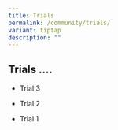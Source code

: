 ```yaml
---
title: Trials
permalink: /community/trials/
variant: tiptap
description: ""
---
```

<h2>Trials ....</h2>
<p></p>
<ul data-tight="true" class="tight">
<li>
<p>Trial 3</p>
</li>
<li>
<p>Trial 2</p>
</li>
<li>
<p>Trial 1</p>
</li>
</ul>
<p></p>